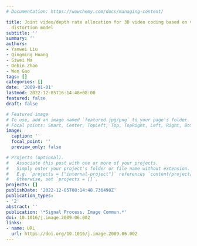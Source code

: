 ```yaml
---
# Documentation: https://wowchemy.com/docs/managing-content/

title: Joint video/depth rate allocation for 3D video coding based on view synthesis
  distortion model
subtitle: ''
summary: ''
authors:
- Yanwei Liu
- Qingming Huang
- Siwei Ma
- Debin Zhao
- Wen Gao
tags: []
categories: []
date: '2009-01-01'
lastmod: 2022-12-05T16:14:48+08:00
featured: false
draft: false

# Featured image
# To use, add an image named `featured.jpg/png` to your page's folder.
# Focal points: Smart, Center, TopLeft, Top, TopRight, Left, Right, BottomLeft, Bottom, BottomRight.
image:
  caption: ''
  focal_point: ''
  preview_only: false

# Projects (optional).
#   Associate this post with one or more of your projects.
#   Simply enter your project's folder or file name without extension.
#   E.g. `projects = ["internal-project"]` references `content/project/deep-learning/index.md`.
#   Otherwise, set `projects = []`.
projects: []
publishDate: '2022-12-05T08:14:48.736498Z'
publication_types:
- '2'
abstract: ''
publication: '*Signal Process. Image Commun.*'
doi: 10.1016/j.image.2009.06.002
links:
- name: URL
  url: https://doi.org/10.1016/j.image.2009.06.002
---
```

